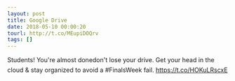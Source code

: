 ```yaml
---
layout: post
title: Google Drive
date: 2018-05-10 00:00:20
tourl: http://t.co/MEupiDOQrv
tags: []
---
```

Students! You're almost donedon't lose your drive. Get your head in the cloud &amp; stay organized to avoid a #FinalsWeek fail. https://t.co/HOKuLRscxE